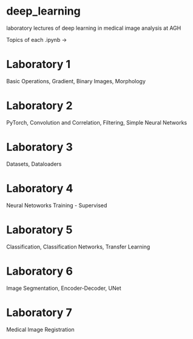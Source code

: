 # deep_learning
laboratory lectures of deep learning in medical image analysis at AGH

Topics of each .ipynb ->
# Laboratory 1
Basic Operations, Gradient, Binary Images, Morphology
# Laboratory 2
PyTorch, Convolution and Correlation, Filtering, Simple Neural Networks
# Laboratory 3 
Datasets, Dataloaders
# Laboratory 4
Neural Netoworks Training - Supervised
# Laboratory 5
Classification, Classification Networks, Transfer Learning 
# Laboratory 6
Image Segmentation, Encoder-Decoder, UNet
# Laboratory 7
Medical Image Registration
